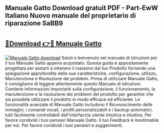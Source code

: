 ## Manuale Gatto Download gratuit PDF - Part-EwW Italiano Nuovo manuale del proprietario di riparazione SaBB9

# <h2><a href="http://dfb54w.blite.top/?on=Manuale+Gatto">🔗Download 👉🔴 Manuale Gatto</a></h2>

[![Manuale Gatto download](https://i.imgur.com/lujVjoI.png)](http://dfb54w.blite.top/?on=Manuale+Gatto)
Saluti e benvenuto nel manuale di Istruzioni per il tuo Manuale Gatto appena acquistato. Questa guida è appositamente progettata per aiutarti a ottenere il massimo dal tuo Prodotto fornendo una spiegazione approfondita delle sue caratteristiche, configurazione, utilizzo, Manutenzione e Risoluzione dei problemi. Prima di utilizzare Manuale Gatto, ti consigliamo di leggere attentamente questo Manuale di istruzioni. Contiene informazioni importanti sulla configurazione, il funzionamento, la manutenzione e la risoluzione dei problemi del prodotto per garantire che sia possibile utilizzare il prodotto in modo efficace ed efficiente. Le funzionalità avanzate di Manuale Gatto includono il Riconoscimento delle immagini, i comandi vocali, i profili personalizzabili e i backup automatici, tutti facilmente controllabili dall'interfaccia utente intuitiva e intuitiva. Per favore condividi i tuoi pensieri Manuale Gatto. Il tuo Feedback è inestimabile per noi. Per favore condividi i tuoi pensieri e suggerimenti.
